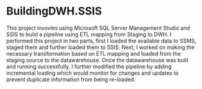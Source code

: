 # BuildingDWH.SSIS

This project invovles using Microsoft SQL Server Management Studio and SSIS to build a pipeline using ETL mapping from Staging to DWH. 
I performed this project in two parts, first I loaded the available data to SSMS, staged them and further loaded them to SSIS. Next, I worked on making the necessary transformation based on ETL mapping and loaded from the staging source to the datawarehouse. Once the datawarehouse was built and running successfully, I further modified the pipeline by adding incremental loading which would monitor for changes and updates to prevent duplicate information from being re-loaded. 


